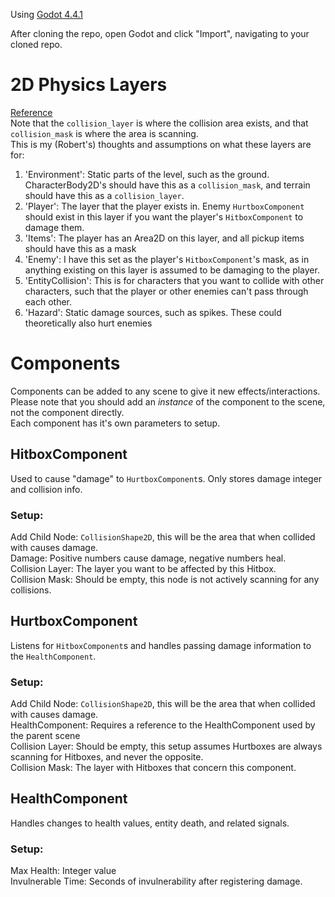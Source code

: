 Using [Godot 4.4.1](https://godotengine.org/download/archive/)

After cloning the repo, open Godot and click "Import", navigating to your cloned repo.

# 2D Physics Layers
[Reference](https://docs.godotengine.org/en/stable/tutorials/physics/physics_introduction.html)\
Note that the `collision_layer` is where the collision area exists, and that `collision_mask` is where the area is scanning.\
This is my (Robert's) thoughts and assumptions on what these layers are for:
1. 'Environment': Static parts of the level, such as the ground. CharacterBody2D's should have this as a `collision_mask`, and terrain should have this as a `collision_layer`.
2. 'Player': The layer that the player exists in. Enemy `HurtboxComponent` should exist in this layer if you want the player's `HitboxComponent` to damage them.
3. 'Items': The player has an Area2D on this layer, and all pickup items should have this as a mask
4. 'Enemy': I have this set as the player's `HitboxComponent`'s mask, as in anything existing on this layer is assumed to be damaging to the player.
5. 'EntityCollision': This is for characters that you want to collide with other characters, such that the player or other enemies can't pass through each other.
6. 'Hazard': Static damage sources, such as spikes. These could theoretically also hurt enemies

# Components
Components can be added to any scene to give it new effects/interactions. Please note that you should add an _instance_ of the component to the scene, not the component directly.\
Each component has it's own parameters to setup.

## HitboxComponent
Used to cause "damage" to `HurtboxComponent`s. Only stores damage integer and collision info.
### Setup:
Add Child Node: `CollisionShape2D`, this will be the area that when collided with causes damage.  
Damage: Positive numbers cause damage, negative numbers heal.  
Collision Layer: The layer you want to be affected by this Hitbox.  
Collision Mask: Should be empty, this node is not actively scanning for any collisions.  

## HurtboxComponent
Listens for `HitboxComponent`s and handles passing damage information to the `HealthComponent`.  
### Setup:
Add Child Node: `CollisionShape2D`, this will be the area that when collided with causes damage.  
HealthComponent: Requires a reference to the HealthComponent used by the parent scene  
Collision Layer: Should be empty, this setup assumes Hurtboxes are always scanning for Hitboxes, and never the opposite.  
Collision Mask: The layer with Hitboxes that concern this component.  

## HealthComponent
Handles changes to health values, entity death, and related signals.
### Setup:
Max Health: Integer value  
Invulnerable Time: Seconds of invulnerability after registering damage.  
